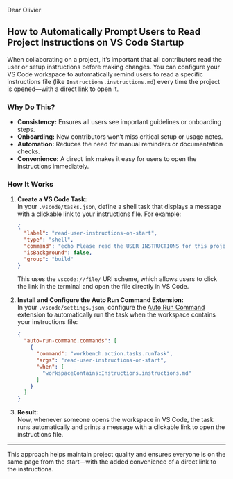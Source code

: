 Dear Olivier

## How to Automatically Prompt Users to Read Project Instructions on VS Code Startup

When collaborating on a project, it’s important that all contributors read the user or setup instructions before making changes. You can configure your VS Code workspace to automatically remind users to read a specific instructions file (like `Instructions.instructions.md`) every time the project is opened—with a direct link to open it.

### Why Do This?

- **Consistency:** Ensures all users see important guidelines or onboarding steps.
- **Onboarding:** New contributors won’t miss critical setup or usage notes.
- **Automation:** Reduces the need for manual reminders or documentation checks.
- **Convenience:** A direct link makes it easy for users to open the instructions immediately.

### How It Works

1. **Create a VS Code Task:**  
   In your `.vscode/tasks.json`, define a shell task that displays a message with a clickable link to your instructions file. For example:
   ```json
   {
     "label": "read-user-instructions-on-start",
     "type": "shell",
     "command": "echo Please read the USER INSTRUCTIONS for this project. Open them here: vscode://file/${workspaceFolder}/Instructions.instructions.md",
     "isBackground": false,
     "group": "build"
   }
   ```
   This uses the `vscode://file/` URI scheme, which allows users to click the link in the terminal and open the file directly in VS Code.

2. **Install and Configure the Auto Run Command Extension:**  
   In your `.vscode/settings.json`, configure the [Auto Run Command](https://marketplace.visualstudio.com/items?itemName=ctf0.auto-run-command) extension to automatically run the task when the workspace contains your instructions file:
   ```json
   {
     "auto-run-command.commands": [
       {
         "command": "workbench.action.tasks.runTask",
         "args": "read-user-instructions-on-start",
         "when": [
           "workspaceContains:Instructions.instructions.md"
         ]
       }
     ]
   }
   ```

3. **Result:**  
   Now, whenever someone opens the workspace in VS Code, the task runs automatically and prints a message with a clickable link to open the instructions file.

---

This approach helps maintain project quality and ensures everyone is on the same page from the start—with the added convenience of a direct link to the instructions.
